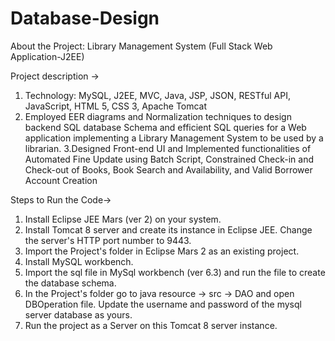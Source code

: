 # Database-Design
About the Project: Library Management System (Full Stack Web Application-J2EE) 

Project description ->

1. Technology: MySQL, J2EE, MVC, Java, JSP, JSON, RESTful API, JavaScript, HTML 5, CSS 3, Apache Tomcat
2. Employed EER diagrams and Normalization techniques to design backend SQL database Schema and efficient SQL queries for a Web application implementing a Library Management System to be used by a librarian.
3.Designed Front-end UI and Implemented functionalities of Automated Fine Update using Batch Script, Constrained Check-in and Check-out of Books, Book Search and Availability, and Valid Borrower Account Creation 


Steps to Run the Code->

1. Install Eclipse JEE Mars (ver 2) on your system.
2. Install Tomcat 8 server and create its instance in Eclipse JEE. Change the server's HTTP port number to 9443.
3. Import the Project's folder in Eclipse Mars 2 as an existing project.
4. Install MySQL workbench.
5. Import the sql file in MySql workbench (ver 6.3) and run the file to create the database schema.
6. In the Project's folder go to java resource -> src -> DAO and open DBOperation file. Update the username and password of the mysql server database as yours.
4. Run the project as a Server on this Tomcat 8 server instance.
